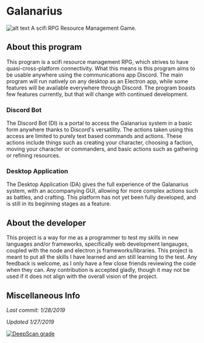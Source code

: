 # Galanarius

![alt text](https://upload.wikimedia.org/wikipedia/commons/thumb/7/7d/LetterG.svg/120px-LetterG.svg.png)
A scifi RPG Resource Management Game.

## About this program

This program is a scifi resource management RPG, which strives to have quasi-cross-platform connectivity.
What this means is this program aims to be usable anywhere using the communications app Discord.
The main program will run natively on any desktop as an Electron app, while some features will
be available everywhere through Discord. The program boasts few features currently,
but that will change with continued development.

### Discord Bot

The Discord Bot (DI) is a portal to access the Galanarius system in a basic form anywhere 
thanks to Discord's versatility. The actions taken using this access are limited to purely text based 
commands and actions. These actions include things such as creating your character, choosing a faction, 
moving your character or commanders, and basic actions such as gathering or refining resources.

### Desktop Application

The Desktop Application (DA) gives the full experience of the Galanarius system, 
with an accompanying GUI, allowing for more complex actions such as battles, and crafting. 
This platform has not yet been fully developed, and is still in its beginning stages as a feature.

## About the developer

This project is a way for me as a programmer to test my skills in new languages and/or frameworks,
specifically web development langauges, coupled with the node and electron js frameworks/libraries.
This project is meant to put all the skills I have learned and am still learning to the test.
Any feedback is welcome, as I only have a few close friends reviewing the code when they can.
Any contribution is accepted gladly, though it may not be used if it does not align with
the overall vision of the project.




## Miscellaneous Info

*Last commit: 1/28/2019*

*Updated 1/27/2019*

[![DeepScan grade](https://deepscan.io/api/teams/7180/projects/9316/branches/119391/badge/grade.svg)](https://deepscan.io/dashboard#view=project&tid=7180&pid=9316&bid=119391)
